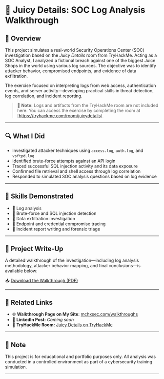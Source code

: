 # 🧪 Juicy Details: SOC Log Analysis Walkthrough

## 📌 Overview

This project simulates a real-world Security Operations Center (SOC) investigation based on the *Juicy Details* room from TryHackMe. Acting as a SOC Analyst, I analyzed a fictional breach against one of the biggest Juice Shops in the world using various log sources. The objective was to identify attacker behavior, compromised endpoints, and evidence of data exfiltration.

The exercise focused on interpreting logs from web access, authentication events, and server activity—developing practical skills in threat detection, log correlation, and incident reporting.

> 🔐 **Note:** Logs and artifacts from the TryHackMe room are not included here. You can access the exercise by completing the room at [https://tryhackme.com/room/juicydetails).

---

## 🔍 What I Did

- Investigated attacker techniques using `access.log`, `auth.log`, and `vsftpd.log`
- Identified brute-force attempts against an API login
- Traced successful SQL injection activity and its data exposure
- Confirmed file retrieval and shell access through log correlation
- Responded to simulated SOC analysis questions based on log evidence

---

## 🧠 Skills Demonstrated

- 🔹 Log analysis 
- 🔹 Brute-force and SQL injection detection
- 🔹 Data exfiltration investigation
- 🔹 Endpoint and credential compromise tracing
- 🔹 Incident report writing and forensic triage

---

## 📄 Project Write-Up

A detailed walkthrough of the investigation—including log analysis methodology, attacker behavior mapping, and final conclusions—is available below:

📥 [Download the Walkthrough (PDF)](./Juicy%20Details%20Walkthrough.pdf)

---

## 🔗 Related Links

- 🌐 **Walkthrough Page on My Site:** [mchxsec.com/walkthroughs](https://mchxsec.com/walkthroughs)
- 💼 **LinkedIn Post:** *Coming soon*
- 🧩 **TryHackMe Room:** [Juicy Details on TryHackMe](https://tryhackme.com/room/juicydetails)

---

## 🧾 Note

This project is for educational and portfolio purposes only. All analysis was conducted in a controlled environment as part of a cybersecurity training simulation.

---

